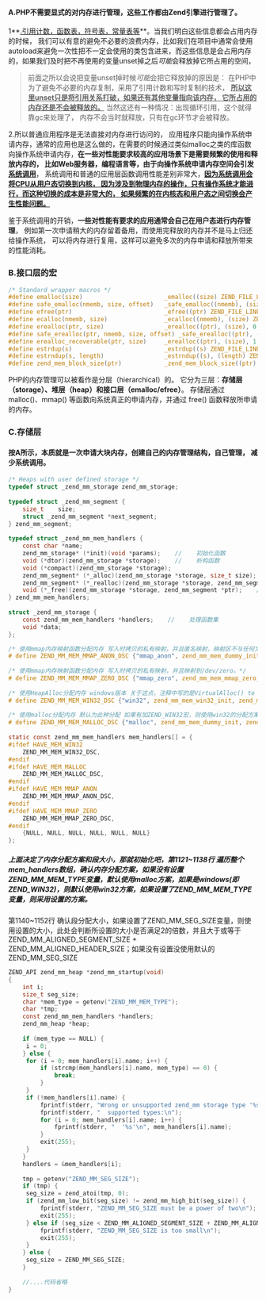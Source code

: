 #### A.PHP不需要显式的对内存进行管理，这些工作都由Zend引擎进行管理了。

1**<u>.引用计数，函数表，符号表，常量表等</u>**。当我们明白这些信息都会占用内存的时候， 我们可以有意的避免不必要的浪费内存，比如我们在项目中通常会使用autoload来避免一次性把不一定会使用的类包含进来，而这些信息是会占用内存的，如果我们及时把不再使用的变量unset掉之后*可能*会释放掉它所占用的空间，

> 前面之所以会说把变量unset掉时候*可能*会把它释放掉的原因是： 在PHP中为了避免不必要的内存复制，采用了引用计数和写时复制的技术， **<u>所以这里unset只是将引用关系打破，如果还有其他变量指向该内存， 它所占用的内存还是不会被释放的。</u>** 
> 当然这还有一种情况：出现循环引用，这个就得靠gc来处理了， 内存不会当时就释放，只有在gc环节才会被释放。



2.所以普通应用程序是无法直接对内存进行访问的， 应用程序只能向操作系统申请内存，通常的应用也是这么做的，在需要的时候通过类似malloc之类的库函数向操作系统申请内存，**在一些对性能要求较高的应用场景下是需要频繁的使用和释放内存的， 比如Web服务器，编程语言等，由于向操作系统申请内存空间会引发[系统调用](http://zh.wikipedia.org/wiki/%E7%B3%BB%E7%BB%9F%E8%B0%83%E7%94%A8)**， 系统调用和普通的应用层函数调用性能差别非常大，<u>**因为系统调用会将CPU从用户态切换到内核， 因为涉及到物理内存的操作，只有操作系统才能进行，而这种切换的成本是非常大的， 如果频繁的在内核态和用户态之间切换会产生性能问题。**</u>

鉴于系统调用的开销，**一些对性能有要求的应用通常会自己在用户态进行内存管理**， 例如第一次申请稍大的内存留着备用，而使用完释放的内存并不是马上归还给操作系统， 可以将内存进行复用，这样可以避免多次的内存申请和释放所带来的性能消耗。



### B.接口层的宏

```C
/* Standard wrapper macros */
#define emalloc(size)                       _emalloc((size) ZEND_FILE_LINE_CC ZEND_FILE_LINE_EMPTY_CC)
#define safe_emalloc(nmemb, size, offset)   _safe_emalloc((nmemb), (size), (offset) ZEND_FILE_LINE_CC ZEND_FILE_LINE_EMPTY_CC)
#define efree(ptr)                          _efree((ptr) ZEND_FILE_LINE_CC ZEND_FILE_LINE_EMPTY_CC)
#define ecalloc(nmemb, size)                _ecalloc((nmemb), (size) ZEND_FILE_LINE_CC ZEND_FILE_LINE_EMPTY_CC)
#define erealloc(ptr, size)                 _erealloc((ptr), (size), 0 ZEND_FILE_LINE_CC ZEND_FILE_LINE_EMPTY_CC)
#define safe_erealloc(ptr, nmemb, size, offset) _safe_erealloc((ptr), (nmemb), (size), (offset) ZEND_FILE_LINE_CC ZEND_FILE_LINE_EMPTY_CC)
#define erealloc_recoverable(ptr, size)     _erealloc((ptr), (size), 1 ZEND_FILE_LINE_CC ZEND_FILE_LINE_EMPTY_CC)
#define estrdup(s)                          _estrdup((s) ZEND_FILE_LINE_CC ZEND_FILE_LINE_EMPTY_CC)
#define estrndup(s, length)                 _estrndup((s), (length) ZEND_FILE_LINE_CC ZEND_FILE_LINE_EMPTY_CC)
#define zend_mem_block_size(ptr)            _zend_mem_block_size((ptr) TSRMLS_CC ZEND_FILE_LINE_CC ZEND_FILE_LINE_EMPTY_CC)
```

PHP的内存管理可以被看作是分层（hierarchical）的。 它分为三层：**存储层（storage）、堆层（heap）和接口层（emalloc/efree）**。 存储层通过 malloc()、mmap() 等函数向系统真正的申请内存，并通过 free() 函数释放所申请的内存。

### C.存储层

#### 按A所示，本质就是一次申请大块内存，创建自己的内存管理结构，自己管理， 减少系统调用。

```C
/* Heaps with user defined storage */
typedef struct _zend_mm_storage zend_mm_storage;
 
typedef struct _zend_mm_segment {
    size_t    size;
    struct _zend_mm_segment *next_segment;
} zend_mm_segment;
 
typedef struct _zend_mm_mem_handlers {
    const char *name;
    zend_mm_storage* (*init)(void *params);    //    初始化函数
    void (*dtor)(zend_mm_storage *storage);    //    析构函数
    void (*compact)(zend_mm_storage *storage);
    zend_mm_segment* (*_alloc)(zend_mm_storage *storage, size_t size);    //    内存分配函数
    zend_mm_segment* (*_realloc)(zend_mm_storage *storage, zend_mm_segment *ptr, size_t size);    //    重新分配内存函数
    void (*_free)(zend_mm_storage *storage, zend_mm_segment *ptr);    //    释放内存函数
} zend_mm_mem_handlers;
 
struct _zend_mm_storage {
    const zend_mm_mem_handlers *handlers;    //    处理函数集
    void *data;
};
```

```c
/* 使用mmap内存映射函数分配内存 写入时拷贝的私有映射，并且匿名映射，映射区不与任何文件关联。*/
# define ZEND_MM_MEM_MMAP_ANON_DSC {"mmap_anon", zend_mm_mem_dummy_init, zend_mm_mem_dummy_dtor, zend_mm_mem_dummy_compact, zend_mm_mem_mmap_anon_alloc, zend_mm_mem_mmap_realloc, zend_mm_mem_mmap_free}
 
/* 使用mmap内存映射函数分配内存 写入时拷贝的私有映射，并且映射到/dev/zero。*/
# define ZEND_MM_MEM_MMAP_ZERO_DSC {"mmap_zero", zend_mm_mem_mmap_zero_init, zend_mm_mem_mmap_zero_dtor, zend_mm_mem_dummy_compact, zend_mm_mem_mmap_zero_alloc, zend_mm_mem_mmap_realloc, zend_mm_mem_mmap_free}
 
/* 使用HeapAlloc分配内存 windows版本 关于这点，注释中写的是VirtualAlloc() to allocate memory，实际在程序中使用的是HeapAlloc*/
# define ZEND_MM_MEM_WIN32_DSC {"win32", zend_mm_mem_win32_init, zend_mm_mem_win32_dtor, zend_mm_mem_win32_compact, zend_mm_mem_win32_alloc, zend_mm_mem_win32_realloc, zend_mm_mem_win32_free}
 
/* 使用malloc分配内存 默认为此种分配 如果有加ZEND_WIN32宏，则使用win32的分配方案*/
# define ZEND_MM_MEM_MALLOC_DSC {"malloc", zend_mm_mem_dummy_init, zend_mm_mem_dummy_dtor, zend_mm_mem_dummy_compact, zend_mm_mem_malloc_alloc, zend_mm_mem_malloc_realloc, zend_mm_mem_malloc_free}
 
static const zend_mm_mem_handlers mem_handlers[] = {
#ifdef HAVE_MEM_WIN32
    ZEND_MM_MEM_WIN32_DSC,
#endif
#ifdef HAVE_MEM_MALLOC
    ZEND_MM_MEM_MALLOC_DSC,
#endif
#ifdef HAVE_MEM_MMAP_ANON
    ZEND_MM_MEM_MMAP_ANON_DSC,
#endif
#ifdef HAVE_MEM_MMAP_ZERO
    ZEND_MM_MEM_MMAP_ZERO_DSC,
#endif
    {NULL, NULL, NULL, NULL, NULL, NULL}
};
```

##### 上面决定了内存分配方案和段大小，那就初始化吧，第1121~1138行 遍历整个mem_handlers数组，确认内存分配方案，如果没有设置ZEND_MM_MEM_TYPE变量，默认使用malloc方案，如果是windows(即ZEND_WIN32)，则默认使用win32方案，如果设置了ZEND_MM_MEM_TYPE变量，则采用设置的方案。

第1140~1152行 确认段分配大小，如果设置了ZEND_MM_SEG_SIZE变量，则使用设置的大小，此处会判断所设置的大小是否满足2的倍数，并且大于或等于ZEND_MM_ALIGNED_SEGMENT_SIZE + ZEND_MM_ALIGNED_HEADER_SIZE；如果没有设置没使用默认的ZEND_MM_SEG_SIZE

```c
ZEND_API zend_mm_heap *zend_mm_startup(void)
{
    int i;
    size_t seg_size;
    char *mem_type = getenv("ZEND_MM_MEM_TYPE");
    char *tmp;
    const zend_mm_mem_handlers *handlers;
    zend_mm_heap *heap;
 
    if (mem_type == NULL) {
   	 i = 0;
    } else {
   	 for (i = 0; mem_handlers[i].name; i++) {
   		 if (strcmp(mem_handlers[i].name, mem_type) == 0) {
   			 break;
   		 }
   	 }
   	 if (!mem_handlers[i].name) {
   		 fprintf(stderr, "Wrong or unsupported zend_mm storage type '%s'\n", mem_type);
   		 fprintf(stderr, "  supported types:\n");
   		 for (i = 0; mem_handlers[i].name; i++) {
   			 fprintf(stderr, "	'%s'\n", mem_handlers[i].name);
   		 }
   		 exit(255);
   	 }
    }
    handlers = &mem_handlers[i];
 
    tmp = getenv("ZEND_MM_SEG_SIZE");
    if (tmp) {
   	 seg_size = zend_atoi(tmp, 0);
   	 if (zend_mm_low_bit(seg_size) != zend_mm_high_bit(seg_size)) {
   		 fprintf(stderr, "ZEND_MM_SEG_SIZE must be a power of two\n");
   		 exit(255);
   	 } else if (seg_size < ZEND_MM_ALIGNED_SEGMENT_SIZE + ZEND_MM_ALIGNED_HEADER_SIZE) {
   		 fprintf(stderr, "ZEND_MM_SEG_SIZE is too small\n");
   		 exit(255);
   	 }
    } else {
   	 seg_size = ZEND_MM_SEG_SIZE;
    }
 
    //....代码省略
}
```